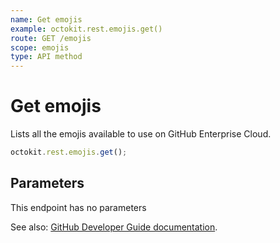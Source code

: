 ```yaml
---
name: Get emojis
example: octokit.rest.emojis.get()
route: GET /emojis
scope: emojis
type: API method
---
```


# Get emojis

Lists all the emojis available to use on GitHub Enterprise Cloud.

```js
octokit.rest.emojis.get();
```

## Parameters

This endpoint has no parameters

See also: [GitHub Developer Guide documentation](https://docs.github.com/enterprise-cloud@latest//rest/reference/emojis#get-emojis).
